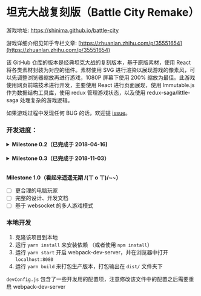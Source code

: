 # 坦克大战复刻版（Battle City Remake）

游戏地址: https://shinima.github.io/battle-city

游戏详细介绍见知乎专栏文章: [https://zhuanlan.zhihu.com/p/35551654](https://zhuanlan.zhihu.com/p/35551654)

该 GitHub 仓库的版本是经典坦克大战的复刻版本，基于原版素材，使用 React 将各类素材封装为对应的组件。素材使用 SVG 进行渲染以展现游戏的像素风，可以先调整浏览器缩放再进行游戏，1080P 屏幕下使用 200% 缩放为最佳。此游戏使用网页前端技术进行开发，主要使用 React 进行页面展现，使用 Immutable.js 作为数据结构工具库，使用 redux 管理游戏状态，以及使用 redux-saga/little-saga 处理复杂的游戏逻辑。

如果游戏过程中发现任何 BUG 的话，欢迎提 [issue](https://github.com/shinima/battle-city/issues/new)。

### 开发进度：

<details>
  <summary><b>Milestone 0.2（已完成于 2018-04-16)</b></summary>

- [x] 游戏的基本框架
- [x] 单人模式
- [x] 展览页面
- [x] 关卡编辑器与自定义关卡管理

</details><br>

<details>
  <summary><b>Milestone 0.3（已完成于 2018-11-03）</b></summary>

- [x] 性能优化
- [x] 完整的游戏音效（有一些小瑕疵）
- [x] 双人模式（已完成）

</details><br>

**Milestone 1.0（看起来遥遥无期 /(ㄒ o ㄒ)/~~）**

- [ ] 更合理的电脑玩家
- [ ] 完整的设计、开发文档
- [ ] 基于 websocket 的多人游戏模式

### 本地开发

1.  克隆该项目到本地
2.  运行 `yarn install` 来安装依赖 （或者使用 `npm install`）
3.  运行 `yarn start` 开启 webpack-dev-server，并在浏览器中打开 `localhost:8080`
4.  运行 `yarn build` 来打包生产版本，打包输出在 `dist/` 文件夹下

`devConfig.js` 包含了一些开发用的配置项，注意修改该文件中的配置之后需要重启 webpack-dev-server
